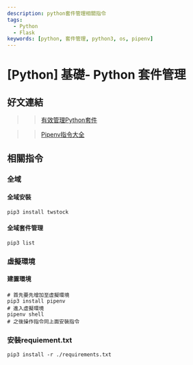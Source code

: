 ```yaml
---
description: python套件管理相關指令
tags:
  - Python
  - Flask
keywords: [python, 套件管理, python3, os, pipenv]
---
```


# [Python] 基礎- Python 套件管理

## 好文連結
>>  [有效管理Python套件](https://www.learncodewithmike.com/2020/02/python-pip-and-pipenv.html)

>>  [Pipenv指令大全](https://medium.com/@hiimdoublej/pipenv%E6%8C%87%E4%BB%A4%E5%A4%A7%E5%85%A8-6e4415cc8a15)

## 相關指令
### 全域
#### 全域安裝
```shell
pip3 install twstock
```
#### 全域套件管理
```shell
pip3 list
```

### 虛擬環境
#### 建置環境
```shell
# 首先要先增加至虛擬環境
pip3 install pipenv
# 進入虛擬環境
pipenv shell
# 之後操作指令同上面安裝指令
```

### 安裝requiement.txt
```shell
pip3 install -r ./requirements.txt
```

